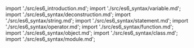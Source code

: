 import './src/es6_introduction.md';
import './src/es6_syntax/variable.md';
import './src/es6_syntax/deconstruction.md';
import './src/es6_syntax/string.md';
import './src/es6_syntax/statement.md';
import './src/es6_syntax/operator.md';
import './src/es6_syntax/function.md';
import './src/es6_syntax/object.md';
import './src/es6_syntax/class.md';
import './src/es6_syntax/module.md';
